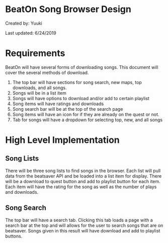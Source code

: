 # BeatOn Song Browser Design

Created by: Yuuki

Last updated: 6/24/2019

# Requirements

BeatOn will have several forms of downloading songs. 
This document will cover the several methods of download.

1. The top bar will have sections for song search, new maps,
top downloads, and all songs.
2. Songs will be in a list item
3. Songs will have options to download and/or add to certain playlist
4. Song items will have ratings and downloads
5. Song search bar will be at the top of the search page
6. Song items will have an icon for if they are already on the quest or not. 
7. Tab for songs will have a dropdown for selecting top, new, and all songs

# High Level Implementation 

## Song Lists

There will be three song lists to find songs in the browser. Each list
will pull data from the beatsaver API and be loaded into a list
item for display. There will be a download to quest button and
add to playlist button for each item. Each item will have the rating
for the song as well as the number of plays and downloads. 

## Song Search

The top bar will have a search tab. Clicking this tab loads a page
with a search bar at the top and will allows for the user to search
songs that are on beatsaver. Songs given in this result will have
download and add to playlist buttons. 